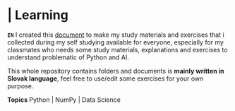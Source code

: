 # | Learning

<b>```EN```</b> I created this <u>document</u> to make my study materials and exercises that i collected during my self studying available for everyone, especially for my classmates who needs some study materials, explanations and exercises to understand problematic of Python and AI.


This whole repository contains folders and documents is <b>mainly written in Slovak language</b>, feel free to use/edit some exercises for your own purpose.


<b>Topics</b> Python | NumPy | Data Science


